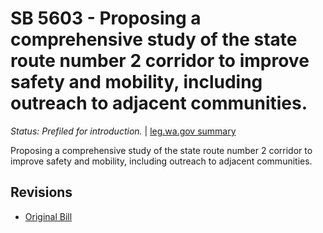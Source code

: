 # SB 5603 - Proposing a comprehensive study of the state route number 2 corridor to improve safety and mobility, including outreach to adjacent communities.
*Status: Prefiled for introduction.* | [leg.wa.gov summary](https://app.leg.wa.gov/billsummary?BillNumber=5603&Year=2021)

Proposing a comprehensive study of the state route number 2 corridor to improve safety and mobility, including outreach to adjacent communities.

## Revisions
* [Original Bill](1/)